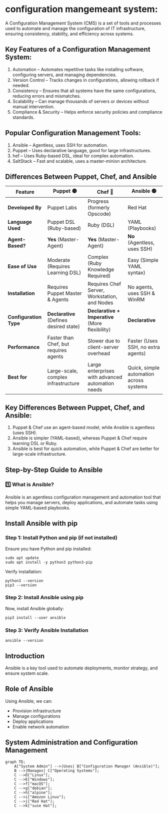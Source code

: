 # configuration mangemeant system:

A Configuration Management System (CMS) is a set of tools and processes used to automate and manage the configuration of IT infrastructure, ensuring consistency, stability, and efficiency across systems.

## Key Features of a Configuration Management System:

1. Automation – Automates repetitive tasks like installing software, configuring servers, and managing dependencies.
2. Version Control – Tracks changes in configurations, allowing rollback if needed.
3. Consistency – Ensures that all systems have the same configurations, reducing errors and mismatches.
4. Scalability – Can manage thousands of servers or devices without manual intervention.
5. Compliance & Security – Helps enforce security policies and compliance standards.

## Popular Configuration Management Tools:

1. Ansible – Agentless, uses SSH for automation.
2. Puppet – Uses declarative language, good for large infrastructures.
3. hef – Uses Ruby-based DSL, ideal for complex automation.
4. SaltStack – Fast and scalable, uses a master-minion architecture.


## Differences Between Puppet, Chef, and Ansible

| Feature           | Puppet 🟣 | Chef 🔴 | Ansible 🟢 |
|------------------|----------|--------|----------|
| **Developed By**  | Puppet Labs | Progress (formerly Opscode) | Red Hat |
| **Language Used** | Puppet DSL (Ruby-based) | Ruby (DSL) | YAML (Playbooks) |
| **Agent-Based?**  | **Yes** (Master-Agent) | **Yes** (Master-Agent) | **No** (Agentless, uses SSH) |
| **Ease of Use**   | Moderate (Requires Learning DSL) | Complex (Ruby Knowledge Required) | Easy (Simple YAML syntax) |
| **Installation**  | Requires Puppet Master & Agents | Requires Chef Server, Workstation, and Nodes | No agents, uses SSH & WinRM |
| **Configuration Type** | **Declarative** (Defines desired state) | **Declarative + Imperative** (More flexibility) | **Declarative** |
| **Performance**   | Faster than Chef, but requires agents | Slower due to client-server overhead | Faster (Uses SSH, no extra agents) |
| **Best for**      | Large-scale, complex infrastructure | Large enterprises with advanced automation needs | Quick, simple automation across systems |

## Key Differences Between Puppet, Chef, and Ansible:

1. Puppet & Chef use an agent-based model, while Ansible is agentless (uses SSH).
2. Ansible is simpler (YAML-based), whereas Puppet & Chef require learning DSL or Ruby.
3. Ansible is best for quick automation, while Puppet & Chef are better for large-scale infrastructure.

## Step-by-Step Guide to Ansible

### 1️⃣ What is Ansible?


Ansible is an agentless configuration management and automation tool that helps you manage servers, deploy applications, and automate tasks using simple YAML-based playbooks.

## Install Ansible with pip

###  Step 1: Install Python and pip (if not installed)

Ensure you have Python and pip installed:

```
sudo apt update
sudo apt install -y python3 python3-pip
```
Verify installation:

```
python3 --version
pip3 --version
```

### Step 2: Install Ansible using pip

Now, install Ansible globally:

```
pip3 install --user ansible
```
### Step 3: Verify Ansible Installation

```
ansible --version
```
## Introduction  
Ansible is a key tool used to automate deployments, monitor strategy, and ensure system scale.

## Role of Ansible  
Using Ansible, we can:  
- Provision infrastructure  
- Manage configurations  
- Deploy applications  
- Enable network automation  

## System Administration and Configuration Management  

```mermaid
graph TD;
    A["System Admin"] -->|Uses| B["Configuration Manager (Ansible)"];
    B -->|Manages| C["Operating Systems"];
    C -->D["Linux"];
    C -->E["Windows"];
    C -->f["macOS"];
    C -->g["debian"];
    C -->h["alpine"];
    C -->i["Amozon Linux"];
    C -->j["Red Hat"];
    C -->k["suse Hat"];